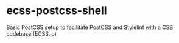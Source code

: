 # ecss-postcss-shell
Basic PostCSS setup to facilitate PostCSS and Stylelint with a CSS codebase (ECSS.io)
